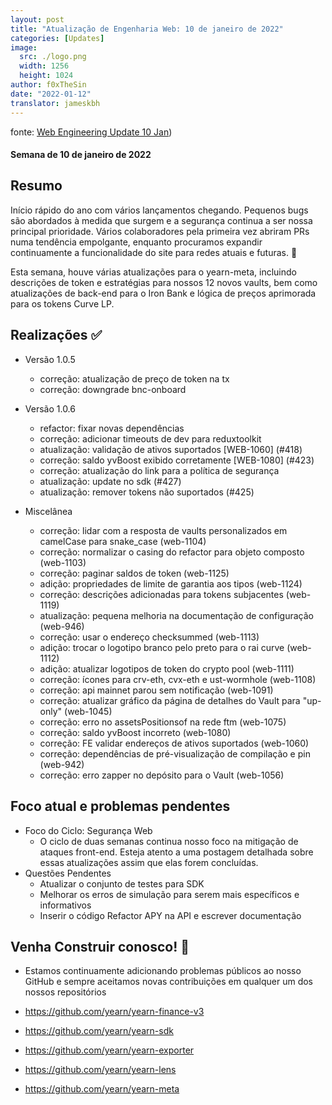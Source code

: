 ```yaml
---
layout: post
title: "Atualização de Engenharia Web: 10 de janeiro de 2022"
categories: [Updates]
image:
  src: ./logo.png
  width: 1256
  height: 1024
author: f0xTheSin
date: "2022-01-12"
translator: jameskbh
---
```


fonte: [Web Engineering Update 10 Jan](https://yearnweb.substack.com/p/yearn-web-engineering-update))

#### Semana de 10 de janeiro de 2022

## **Resumo**

Início rápido do ano com vários lançamentos chegando. Pequenos bugs são abordados à medida que surgem e a segurança continua a ser nossa principal prioridade. Vários colaboradores pela primeira vez abriram PRs numa tendência empolgante, enquanto procuramos expandir continuamente a funcionalidade do site para redes atuais e futuras. 🚀

Esta semana, houve várias atualizações para o yearn-meta, incluindo descrições de token e estratégias para nossos 12 novos vaults, bem como atualizações de back-end para o Iron Bank e lógica de preços aprimorada para os tokens Curve LP.

## **Realizações ✅**

- Versão 1.0.5
  - correção: atualização de preço de token na tx
  - correção: downgrade bnc-onboard

- Versão 1.0.6
  - refactor: fixar novas dependências
  - correção: adicionar timeouts de dev para reduxtoolkit
  - atualização: validação de ativos suportados \[WEB-1060\] (#418)
  - correção: saldo yvBoost exibido corretamente \[WEB-1080\] (#423)
  - correção: atualização do link para a política de segurança
  - atualização: update no sdk (#427)
  - atualização: remover tokens não suportados (#425)

- Miscelânea
  - correção: lidar com a resposta de vaults personalizados em camelCase para snake_case (web-1104)
  - correção: normalizar o casing do refactor para objeto composto (web-1103)
  - correção: paginar saldos de token (web-1125)
  - adição: propriedades de limite de garantia aos tipos (web-1124)
  - correção: descrições adicionadas para tokens subjacentes (web-1119)
  - atualização: pequena melhoria na documentação de configuração (web-946)
  - correção: usar o endereço checksummed (web-1113)
  - adição: trocar o logotipo branco pelo preto para o rai curve (web-1112)
  - adição: atualizar logotipos de token do crypto pool (web-1111)
  - correção: ícones para crv-eth, cvx-eth e ust-wormhole (web-1108)
  - correção: api mainnet parou sem notificação (web-1091)
  - correção: atualizar gráfico da página de detalhes do Vault para "up-only" (web-1045)
  - correção: erro no assetsPositionsof na rede ftm (web-1075)
  - correção: saldo yvBoost incorreto (web-1080)
  - correção:  FE validar endereços de ativos suportados (web-1060)
  - correção: dependências de pré-visualização de compilação e pin (web-942)
  - correção: erro zapper no depósito para o Vault (web-1056)

## **Foco atual e problemas pendentes**

- Foco do Ciclo: Segurança Web
  - O ciclo de duas semanas continua nosso foco na mitigação de ataques front-end. Esteja atento a uma postagem detalhada sobre essas atualizações assim que elas forem concluídas.
- Questões Pendentes
  - Atualizar o conjunto de testes para SDK
  - Melhorar os erros de simulação para serem mais específicos e informativos
  - Inserir o código Refactor APY na API e escrever documentação

## **Venha Construir conosco! 👷**

- Estamos continuamente adicionando problemas públicos ao nosso GitHub e sempre aceitamos novas contribuições em qualquer um dos nossos repositórios

- https://github.com/yearn/yearn-finance-v3
- https://github.com/yearn/yearn-sdk
- https://github.com/yearn/yearn-exporter
- https://github.com/yearn/yearn-lens
- https://github.com/yearn/yearn-meta
